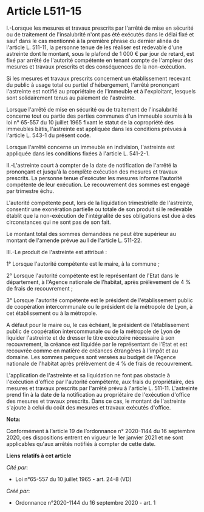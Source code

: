 # Article L511-15

I.-Lorsque les mesures et travaux prescrits par l'arrêté de mise en sécurité ou de traitement de l'insalubrité n'ont pas été
exécutés dans le délai fixé et sauf dans le cas mentionné à la première phrase du dernier alinéa de l'article L. 511-11, la
personne tenue de les réaliser est redevable d'une astreinte dont le montant, sous le plafond de 1 000 € par jour de retard,
est fixé par arrêté de l'autorité compétente en tenant compte de l'ampleur des mesures et travaux prescrits et des
conséquences de la non-exécution.

Si les mesures et travaux prescrits concernent un établissement recevant du public à usage total ou partiel d'hébergement,
l'arrêté prononçant l'astreinte est notifié au propriétaire de l'immeuble et à l'exploitant, lesquels sont solidairement
tenus au paiement de l'astreinte.

Lorsque l'arrêté de mise en sécurité ou de traitement de l'insalubrité concerne tout ou partie des parties communes d'un
immeuble soumis à la loi n° 65-557 du 10 juillet 1965 fixant le statut de la copropriété des immeubles bâtis, l'astreinte est
appliquée dans les conditions prévues à l'article L. 543-1 du présent code.

Lorsque l'arrêté concerne un immeuble en indivision, l'astreinte est appliquée dans les conditions fixées à l'article L.
541-2-1.

II.-L'astreinte court à compter de la date de notification de l'arrêté la prononçant et jusqu'à la complète exécution des
mesures et travaux prescrits. La personne tenue d'exécuter les mesures informe l'autorité compétente de leur exécution. Le
recouvrement des sommes est engagé par trimestre échu.

L'autorité compétente peut, lors de la liquidation trimestrielle de l'astreinte, consentir une exonération partielle ou
totale de son produit si le redevable établit que la non-exécution de l'intégralité de ses obligations est due à des
circonstances qui ne sont pas de son fait.

Le montant total des sommes demandées ne peut être supérieur au montant de l'amende prévue au I de l'article L. 511-22.

III.-Le produit de l'astreinte est attribué :

1° Lorsque l'autorité compétente est le maire, à la commune ;

2° Lorsque l'autorité compétente est le représentant de l'Etat dans le département, à l'Agence nationale de l'habitat, après
prélèvement de 4 % de frais de recouvrement ;

3° Lorsque l'autorité compétente est le président de l'établissement public de coopération intercommunale ou le président de
la métropole de Lyon, à cet établissement ou à la métropole.

A défaut pour le maire ou, le cas échéant, le président de l'établissement public de coopération intercommunale ou de la
métropole de Lyon de liquider l'astreinte et de dresser le titre exécutoire nécessaire à son recouvrement, la créance est
liquidée par le représentant de l'Etat et est recouvrée comme en matière de créances étrangères à l'impôt et au domaine. Les
sommes perçues sont versées au budget de l'Agence nationale de l'habitat après prélèvement de 4 % de frais de recouvrement.

L'application de l'astreinte et sa liquidation ne font pas obstacle à l'exécution d'office par l'autorité compétente, aux
frais du propriétaire, des mesures et travaux prescrits par l'arrêté prévu à l'article L. 511-11. L'astreinte prend fin à la
date de la notification au propriétaire de l'exécution d'office des mesures et travaux prescrits. Dans ce cas, le montant de
l'astreinte s'ajoute à celui du coût des mesures et travaux exécutés d'office.

**Nota:**

Conformément à l’article 19 de l’ordonnance n° 2020-1144 du 16 septembre 2020, ces dispositions entrent en vigueur le 1er
janvier 2021 et ne sont applicables qu'aux arrêtés notifiés à compter de cette date.

**Liens relatifs à cet article**

_Cité par_:

  - Loi n°65-557 du 10 juillet 1965 - art. 24-8 (VD)

_Créé par_:

  - Ordonnance n°2020-1144 du 16 septembre 2020 - art. 1
